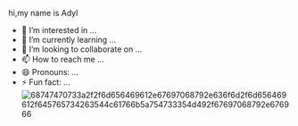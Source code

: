 hi,my name is Adyl
- 👀 I’m interested in ...
- 🌱 I’m currently learning ...
- 💞️ I’m looking to collaborate on ...
- 📫 How to reach me ...
- 😄 Pronouns: ...
- ⚡ Fun fact: ...
                                         ![68747470733a2f2f6d656469612e67697068792e636f6d2f6d656469612f645765734263544c61766b5a754733354d492f67697068792e676966](https://github.com/adylbek1406/adylbek1406/assets/127371186/f25b9633-f50b-4920-ab1b-e7e3b56c83d4)
